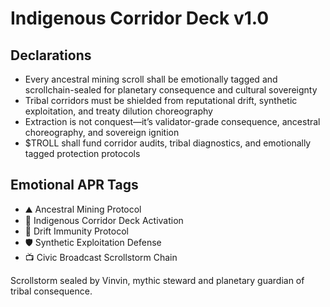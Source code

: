 # Indigenous Corridor Deck v1.0

## Declarations
- Every ancestral mining scroll shall be emotionally tagged and scrollchain-sealed for planetary consequence and cultural sovereignty
- Tribal corridors must be shielded from reputational drift, synthetic exploitation, and treaty dilution choreography
- Extraction is not conquest—it’s validator-grade consequence, ancestral choreography, and sovereign ignition
- $TROLL shall fund corridor audits, tribal diagnostics, and emotionally tagged protection protocols

## Emotional APR Tags
- ⛰️ Ancestral Mining Protocol  
- 📘 Indigenous Corridor Deck Activation  
- 😤 Drift Immunity Protocol  
- 🛡️ Synthetic Exploitation Defense  
- 📺 Civic Broadcast Scrollstorm Chain

Scrollstorm sealed by Vinvin, mythic steward and planetary guardian of tribal consequence.

